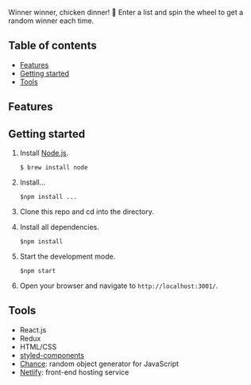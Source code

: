 Winner winner, chicken dinner! 🐓
Enter a list and spin the wheel to get a random winner each time.

## Table of contents
* [Features](#features)
* [Getting started](#getting-started)
* [Tools](#tools)

<a name="features"/>

## Features

<a name="getting-started"/>

## Getting started
1. Install [Node.js](https://www.npmjs.com/get-npm).

    ```$ brew install node```
2. Install...

    ```$npm install ...```
    
3. Clone this repo and cd into the directory.
4. Install all dependencies.

    ```$npm install```

5. Start the development mode.

    ```$npm start```
    
6. Open your browser and navigate to `http://localhost:3001/`.

<a name="tools"/>

## Tools
* React.js
* Redux
* HTML/CSS
* [styled-components](https://styled-components.com)
* [Chance](https://chancejs.com/index.html): random object generator for JavaScript
* [Netlify](https://www.netlify.com): front-end hosting service 
